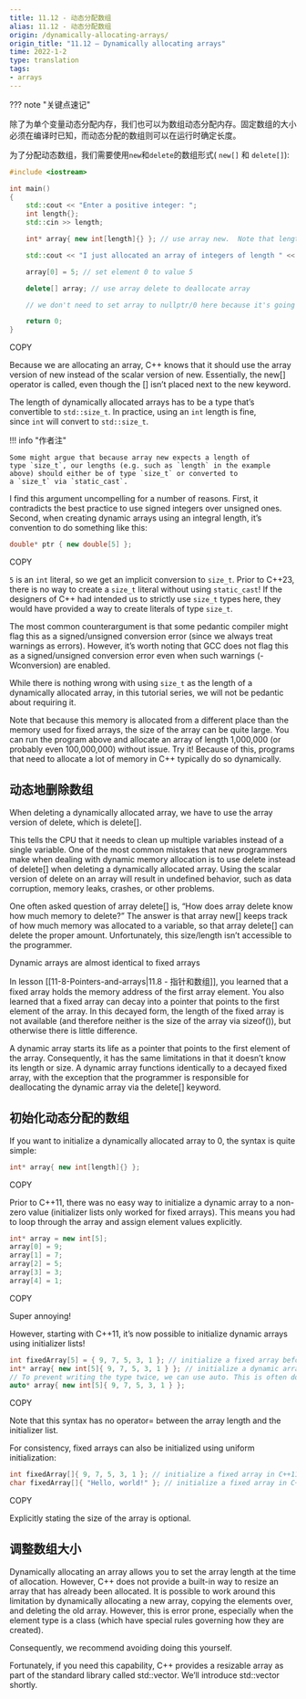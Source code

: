 ```yaml
---
title: 11.12 - 动态分配数组
alias: 11.12 - 动态分配数组
origin: /dynamically-allocating-arrays/
origin_title: "11.12 — Dynamically allocating arrays"
time: 2022-1-2
type: translation
tags:
- arrays
---
```


??? note "关键点速记"
	

除了为单个变量动态分配内存，我们也可以为数组动态分配内存。固定数组的大小必须在编译时已知，而动态分配的数组则可以在运行时确定长度。

为了分配动态数组，我们需要使用`new`和`delete`的数组形式( `new[]` 和 `delete[]`):

```cpp
#include <iostream>

int main()
{
    std::cout << "Enter a positive integer: ";
    int length{};
    std::cin >> length;

    int* array{ new int[length]{} }; // use array new.  Note that length does not need to be constant!

    std::cout << "I just allocated an array of integers of length " << length << '\n';

    array[0] = 5; // set element 0 to value 5

    delete[] array; // use array delete to deallocate array

    // we don't need to set array to nullptr/0 here because it's going to go out of scope immediately after this anyway

    return 0;
}
```

COPY

Because we are allocating an array, C++ knows that it should use the array version of new instead of the scalar version of new. Essentially, the new[] operator is called, even though the [] isn’t placed next to the new keyword.

The length of dynamically allocated arrays has to be a type that’s convertible to `std::size_t`. In practice, using an `int` length is fine, since `int` will convert to `std::size_t`.

!!! info "作者注"

	Some might argue that because array new expects a length of type `size_t`, our lengths (e.g. such as `length` in the example above) should either be of type `size_t` or converted to a `size_t` via `static_cast`.

I find this argument uncompelling for a number of reasons. First, it contradicts the best practice to use signed integers over unsigned ones. Second, when creating dynamic arrays using an integral length, it’s convention to do something like this:

```cpp
double* ptr { new double[5] };
```

COPY

`5` is an `int` literal, so we get an implicit conversion to `size_t`. Prior to C++23, there is no way to create a `size_t` literal without using `static_cast`! If the designers of C++ had intended us to strictly use `size_t` types here, they would have provided a way to create literals of type `size_t`.

The most common counterargument is that some pedantic compiler might flag this as a signed/unsigned conversion error (since we always treat warnings as errors). However, it’s worth noting that GCC does not flag this as a signed/unsigned conversion error even when such warnings (-Wconversion) are enabled.

While there is nothing wrong with using `size_t` as the length of a dynamically allocated array, in this tutorial series, we will not be pedantic about requiring it.

Note that because this memory is allocated from a different place than the memory used for fixed arrays, the size of the array can be quite large. You can run the program above and allocate an array of length 1,000,000 (or probably even 100,000,000) without issue. Try it! Because of this, programs that need to allocate a lot of memory in C++ typically do so dynamically.

## 动态地删除数组

When deleting a dynamically allocated array, we have to use the array version of delete, which is delete[].

This tells the CPU that it needs to clean up multiple variables instead of a single variable. One of the most common mistakes that new programmers make when dealing with dynamic memory allocation is to use delete instead of delete[] when deleting a dynamically allocated array. Using the scalar version of delete on an array will result in undefined behavior, such as data corruption, memory leaks, crashes, or other problems.

One often asked question of array delete[] is, “How does array delete know how much memory to delete?” The answer is that array new[] keeps track of how much memory was allocated to a variable, so that array delete[] can delete the proper amount. Unfortunately, this size/length isn’t accessible to the programmer.

Dynamic arrays are almost identical to fixed arrays

In lesson [[11-8-Pointers-and-arrays|11.8 - 指针和数组]], you learned that a fixed array holds the memory address of the first array element. You also learned that a fixed array can decay into a pointer that points to the first element of the array. In this decayed form, the length of the fixed array is not available (and therefore neither is the size of the array via sizeof()), but otherwise there is little difference.

A dynamic array starts its life as a pointer that points to the first element of the array. Consequently, it has the same limitations in that it doesn’t know its length or size. A dynamic array functions identically to a decayed fixed array, with the exception that the programmer is responsible for deallocating the dynamic array via the delete[] keyword.

## 初始化动态分配的数组

If you want to initialize a dynamically allocated array to 0, the syntax is quite simple:

```cpp
int* array{ new int[length]{} };
```

COPY

Prior to C++11, there was no easy way to initialize a dynamic array to a non-zero value (initializer lists only worked for fixed arrays). This means you had to loop through the array and assign element values explicitly.

```cpp
int* array = new int[5];
array[0] = 9;
array[1] = 7;
array[2] = 5;
array[3] = 3;
array[4] = 1;
```

COPY

Super annoying!

However, starting with C++11, it’s now possible to initialize dynamic arrays using initializer lists!

```cpp
int fixedArray[5] = { 9, 7, 5, 3, 1 }; // initialize a fixed array before C++11
int* array{ new int[5]{ 9, 7, 5, 3, 1 } }; // initialize a dynamic array since C++11
// To prevent writing the type twice, we can use auto. This is often done for types with long names.
auto* array{ new int[5]{ 9, 7, 5, 3, 1 } };
```

COPY

Note that this syntax has no operator= between the array length and the initializer list.

For consistency, fixed arrays can also be initialized using uniform initialization:

```cpp
int fixedArray[]{ 9, 7, 5, 3, 1 }; // initialize a fixed array in C++11
char fixedArray[]{ "Hello, world!" }; // initialize a fixed array in C++11
```

COPY

Explicitly stating the size of the array is optional.

## 调整数组大小

Dynamically allocating an array allows you to set the array length at the time of allocation. However, C++ does not provide a built-in way to resize an array that has already been allocated. It is possible to work around this limitation by dynamically allocating a new array, copying the elements over, and deleting the old array. However, this is error prone, especially when the element type is a class (which have special rules governing how they are created).

Consequently, we recommend avoiding doing this yourself.

Fortunately, if you need this capability, C++ provides a resizable array as part of the standard library called std::vector. We’ll introduce std::vector shortly.